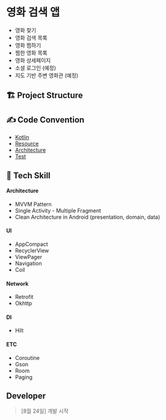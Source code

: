 # 영화 검색 앱
- 영화 찾기
- 영화 검색 목록
- 영화 찜하기
- 찜한 영화 목록
- 영화 상세페이지
- 소셜 로그인 (예정)
- 지도 기반 주변 영화관 (예정)

## 🏗 Project Structure

## ✍️ Code Convention
- [Kotlin](./documents/Kotlin.md)
- [Resource](./documents/Resource.md)
- [Architecture](./documents/Architecture.md)
- [Test](./documents/Test.md)

## 📖 Tech Skill
#### Architecture
- MVVM Pattern
- Single Activity - Multiple Fragment
- Clean Architecture in Android (presentation, domain, data)
#### UI
- AppCompact
- RecyclerView
- ViewPager
- Navigation
- Coil
#### Network
- Retrofit
- Okhttp
#### DI
- Hilt
#### ETC
- Coroutine
- Gson
- Room
- Paging


## Developer
> [8월 24일] 개발 시작
